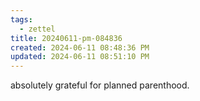 ```yaml
---
tags:
  - zettel
title: 20240611-pm-084836
created: 2024-06-11 08:48:36 PM
updated: 2024-06-11 08:51:10 PM
---
```

absolutely grateful for planned parenthood. 